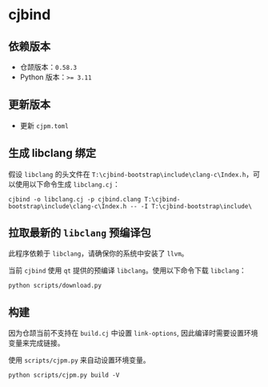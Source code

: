 # cjbind

## 依赖版本

- 仓颉版本：`0.58.3`
- Python 版本：`>= 3.11`

## 更新版本

- 更新 `cjpm.toml`

## 生成 libclang 绑定

假设 `libclang` 的头文件在 `T:\cjbind-bootstrap\include\clang-c\Index.h`，可以使用以下命令生成 `libclang.cj`：

```
cjbind -o libclang.cj -p cjbind.clang T:\cjbind-bootstrap\include\clang-c\Index.h -- -I T:\cjbind-bootstrap\include\
```

## 拉取最新的 `libclang` 预编译包

此程序依赖于 `libclang`，请确保你的系统中安装了 `llvm`。

当前 `cjbind` 使用 `qt` 提供的预编译 `libclang`。使用以下命令下载 `libclang`：

```
python scripts/download.py
```

## 构建

因为仓颉当前不支持在 `build.cj` 中设置 `link-options`, 因此编译时需要设置环境变量来完成链接。

使用 `scripts/cjpm.py` 来自动设置环境变量。

```
python scripts/cjpm.py build -V
```
